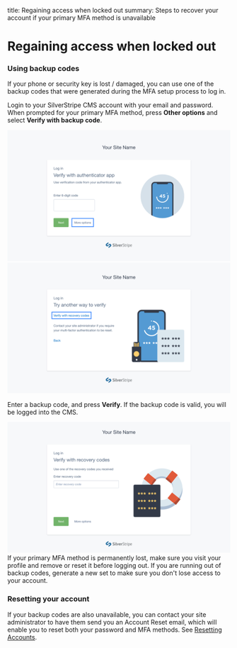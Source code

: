 title: Regaining access when locked out
summary: Steps to recover your account if your primary MFA method is unavailable

# Regaining access when locked out

### Using backup codes

If your phone or security key is lost / damaged, you can use one of the backup
codes that were generated during the MFA setup process to log in.

Login to your SilverStripe CMS account with your email and password. When
prompted for your primary MFA method, press **Other options** and select
**Verify with backup code**.

<img src="../_images/01-04-1-login-prompt.png" width="1024" />

<img src="../_images/01-04-2-other-options.png" width="1024" />

Enter a backup code, and press **Verify**. If the backup code is valid, you will
be logged into the CMS.

<img src="../_images/01-04-3-recovery-code.png" width="1024" />

<div class="hint" markdown="1">
If your primary MFA method is permanently lost, make sure you visit your profile
and remove or reset it before logging out. If you are running out of backup
codes, generate a new set to make sure you don't lose access to your account.
</div>

### Resetting your account

If your backup codes are also unavailable, you can contact your site
administrator to have them send you an Account Reset email, which will enable
you to reset both your password and MFA methods. See
[Resetting Accounts](../02_Administrator_manual/02_Resetting_accounts.md).
